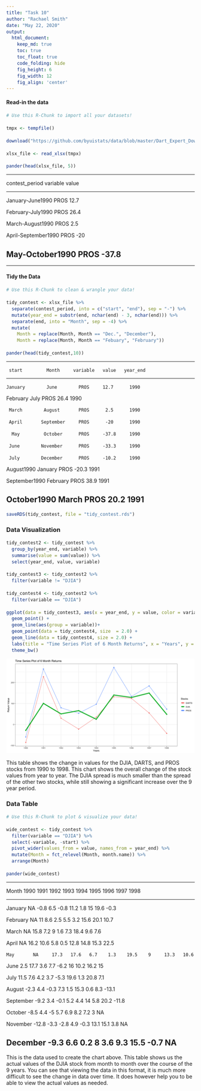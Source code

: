 ```yaml
---
title: "Task 10"
author: "Rachael Smith"
date: "May 22, 2020"
output:
  html_document:  
    keep_md: true
    toc: true
    toc_float: true
    code_folding: hide
    fig_height: 6
    fig_width: 12
    fig_align: 'center'
---
```







#### Read-in the data


```r
# Use this R-Chunk to import all your datasets!

tmpx <- tempfile()

download("https://github.com/byuistats/data/blob/master/Dart_Expert_Dow_6month_anova/Dart_Expert_Dow_6month_anova.xlsx?raw=true", tmpx, mode = "wb")

xlsx_file <- read_xlsx(tmpx)

pander(head(xlsx_file, 5))
```


----------------------------------------
   contest_period      variable   value 
--------------------- ---------- -------
  January-June1990       PROS     12.7  

  February-July1990      PROS     26.4  

  March-August1990       PROS      2.5  

 April-September1990     PROS      -20  

   May-October1990       PROS     -37.8 
----------------------------------------

-----

#### Tidy the Data


```r
# Use this R-Chunk to clean & wrangle your data!

tidy_contest <- xlsx_file %>%
  separate(contest_period, into = c("start", "end"), sep = "-") %>%
  mutate(year_end = substr(end, nchar(end) - 3, nchar(end))) %>% 
  separate(end, into = "Month", sep = -4) %>% 
  mutate(
    Month = replace(Month, Month == "Dec.", "December"),
    Month = replace(Month, Month == "Febuary", "February"))
  
pander(head(tidy_contest,10))
```


---------------------------------------------------------
     start         Month     variable   value   year_end 
--------------- ----------- ---------- ------- ----------
    January        June        PROS     12.7      1990   

   February        July        PROS     26.4      1990   

     March        August       PROS      2.5      1990   

     April       September     PROS      -20      1990   

      May         October      PROS     -37.8     1990   

     June        November      PROS     -33.3     1990   

     July        December      PROS     -10.2     1990   

  August1990      January      PROS     -20.3     1991   

 September1990   February      PROS     38.9      1991   

  October1990      March       PROS     20.2      1991   
---------------------------------------------------------

```r
saveRDS(tidy_contest, file = "tidy_contest.rds")
```

### Data Visualization


```r
tidy_contest2 <- tidy_contest %>% 
  group_by(year_end, variable) %>%
  summarise(value = sum(value)) %>%
  select(year_end, value, variable)

tidy_contest3 <- tidy_contest2 %>% 
  filter(variable != "DJIA")

tidy_contest4 <- tidy_contest2 %>% 
  filter(variable == "DJIA")

ggplot(data = tidy_contest3, aes(x = year_end, y = value, color = variable, group = variable)) +
  geom_point() +
  geom_line(aes(group = variable))+
  geom_point(data = tidy_contest4, size  = 2.0) +
  geom_line(data = tidy_contest4, size = 2.0) +
  labs(title = "Time Series Plot of 6 Month Returns", x = "Years", y = "Return Value", color = "Stocks")+
  theme_bw()
```

![](Task-10_files/figure-html/unnamed-chunk-2-1.png)<!-- -->

This table shows the change in values for the DJIA, DARTS, and PROS stocks from 1990 to 1998.  This chart shows the overall change of the stock values from year to year.  The DJIA spread is much smaller than the spread of the other two stocks, while still showing a significant increase over the 9 year period.

### Data Table


```r
# Use this R-Chunk to plot & visualize your data!

wide_contest <- tidy_contest %>%
  filter(variable == "DJIA") %>%
  select(-variable, -start) %>% 
  pivot_wider(values_from = value, names_from = year_end) %>%
  mutate(Month = fct_relevel(Month, month.name)) %>% 
  arrange(Month)

pander(wide_contest)
```


----------------------------------------------------------------------------
   Month     1990    1991   1992   1993   1994   1995   1996   1997   1998  
----------- ------- ------ ------ ------ ------ ------ ------ ------ -------
  January     NA     -0.8   6.5    -0.8   11.2   1.8     15    19.6   -0.3  

 February     NA      11    8.6    2.5    5.5    3.2    15.6   20.1   10.7  

   March      NA     15.8   7.2     9     1.6    7.3    18.4   9.6     7.6  

   April      NA     16.2   10.6   5.8    0.5    12.8   14.8   15.3   22.5  

    May       NA     17.3   17.6   6.7    1.3    19.5    9     13.3   10.6  

   June       2.5    17.7   3.6    7.7    -6.2    16    10.2   16.2    15   

   July      11.5    7.6    4.2    3.7    -5.3   19.6   1.3    20.8    7.1  

  August     -2.3    4.4    -0.3   7.3    1.5    15.3   0.6    8.3    -13.1 

 September   -9.2    3.4    -0.1   5.2    4.4     14    5.8    20.2   -11.8 

  October    -8.5    4.4     -5    5.7    6.9    8.2    7.2     3      NA   

 November    -12.8   -3.3   -2.8   4.9    -0.3   13.1   15.1   3.8     NA   

 December    -9.3    6.6    0.2     8     3.6    9.3    15.5   -0.7    NA   
----------------------------------------------------------------------------

This is the data used to create the chart above. This table shows us the actual values of the DJIA stock from month to month over the course of the 9 years.  You can see that viewing the data in this format, it is much more difficult to see the change in data over time.  It does however help you to be able to view the actual values as needed.
